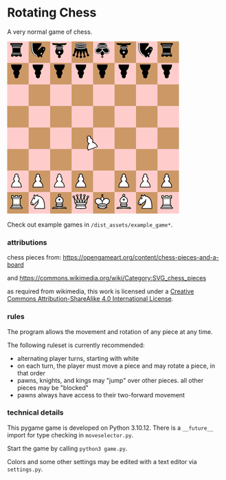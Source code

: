 # Rotating Chess

A very normal game of chess.

![normally set up chess board except rotated pawn](dist_assets/cover_image.png)

Check out example games in `/dist_assets/example_game*`.

### attributions

chess pieces from: https://opengameart.org/content/chess-pieces-and-a-board

and https://commons.wikimedia.org/wiki/Category:SVG_chess_pieces

as required from wikimedia, this work is licensed under a [Creative Commons Attribution-ShareAlike 4.0 International License](http://creativecommons.org/licenses/by-sa/4.0/).

### rules

The program allows the movement and rotation of any piece at any time.

The following ruleset is currently recommended:
- alternating player turns, starting with white
- on each turn, the player must move a piece and may rotate a piece, in that order
- pawns, knights, and kings may "jump" over other pieces. all other pieces may be "blocked"
- pawns always have access to their two-forward movement

### technical details

This pygame game is developed on Python 3.10.12. There is a `__future__` import for type checking in `moveselector.py`. 

Start the game by calling `python3 game.py`.

Colors and some other settings may be edited with a text editor via `settings.py`.
